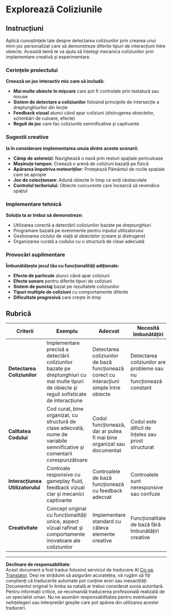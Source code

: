<!--
CO_OP_TRANSLATOR_METADATA:
{
  "original_hash": "124efddbb65166cddb38075ad6dae324",
  "translation_date": "2025-10-24T22:18:27+00:00",
  "source_file": "6-space-game/4-collision-detection/assignment.md",
  "language_code": "ro"
}
-->
# Explorează Coliziunile

## Instrucțiuni

Aplică cunoștințele tale despre detectarea coliziunilor prin crearea unui mini-joc personalizat care să demonstreze diferite tipuri de interacțiuni între obiecte. Această temă te va ajuta să înțelegi mecanica coliziunilor prin implementare creativă și experimentare.

### Cerințele proiectului

**Creează un joc interactiv mic care să includă:**
- **Mai multe obiecte în mișcare** care pot fi controlate prin tastatură sau mouse
- **Sistem de detectare a coliziunilor** folosind principiile de intersecție a dreptunghiurilor din lecție
- **Feedback vizual** atunci când apar coliziuni (distrugerea obiectelor, schimbări de culoare, efecte)
- **Reguli de joc** care fac coliziunile semnificative și captivante

### Sugestii creative

**Ia în considerare implementarea unuia dintre aceste scenarii:**
- **Câmp de asteroizi**: Navighează o navă prin resturi spațiale periculoase
- **Mașinuțe tampon**: Creează o arenă de coliziuni bazată pe fizică
- **Apărarea împotriva meteoriților**: Protejează Pământul de rocile spațiale care se apropie
- **Joc de colecționare**: Adună obiecte în timp ce eviți obstacolele
- **Controlul teritoriului**: Obiecte concurente care încearcă să revendice spațiul

### Implementare tehnică

**Soluția ta ar trebui să demonstreze:**
- Utilizarea corectă a detectării coliziunilor bazate pe dreptunghiuri
- Programare bazată pe evenimente pentru inputul utilizatorului
- Gestionarea ciclului de viață al obiectelor (creare și distrugere)
- Organizarea curată a codului cu o structură de clase adecvată

### Provocări suplimentare

**Îmbunătățește jocul tău cu funcționalități adiționale:**
- **Efecte de particule** atunci când apar coliziuni
- **Efecte sonore** pentru diferite tipuri de coliziuni
- **Sistem de punctaj** bazat pe rezultatele coliziunilor
- **Tipuri multiple de coliziuni** cu comportamente diferite
- **Dificultate progresivă** care crește în timp

## Rubrică

| Criterii | Exemplu | Adecvat | Necesită îmbunătățiri |
|----------|---------|---------|-----------------------|
| **Detectarea Coliziunilor** | Implementare precisă a detectării coliziunilor bazate pe dreptunghiuri cu mai multe tipuri de obiecte și reguli sofisticate de interacțiune | Detectarea coliziunilor de bază funcționează corect cu interacțiuni simple între obiecte | Detectarea coliziunilor are probleme sau nu funcționează constant |
| **Calitatea Codului** | Cod curat, bine organizat, cu structură de clase adecvată, nume de variabile semnificative și comentarii corespunzătoare | Codul funcționează, dar ar putea fi mai bine organizat sau documentat | Codul este dificil de înțeles sau prost structurat |
| **Interacțiunea Utilizatorului** | Controale responsive cu gameplay fluid, feedback vizual clar și mecanici captivante | Controalele de bază funcționează cu feedback adecvat | Controalele sunt neresponsive sau confuze |
| **Creativitate** | Concept original cu funcționalități unice, aspect vizual rafinat și comportamente inovatoare ale coliziunilor | Implementare standard cu câteva elemente creative | Funcționalitate de bază fără îmbunătățiri creative |

---

**Declinare de responsabilitate**:  
Acest document a fost tradus folosind serviciul de traducere AI [Co-op Translator](https://github.com/Azure/co-op-translator). Deși ne străduim să asigurăm acuratețea, vă rugăm să fiți conștienți că traducerile automate pot conține erori sau inexactități. Documentul original în limba sa natală ar trebui considerat sursa autoritară. Pentru informații critice, se recomandă traducerea profesională realizată de un specialist uman. Nu ne asumăm responsabilitatea pentru eventualele neînțelegeri sau interpretări greșite care pot apărea din utilizarea acestei traduceri.